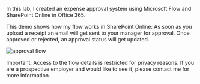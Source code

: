 In this lab, I created an expense approval system using Microsoft Flow and SharePoint Online in Office 365. 

This demo shows how my flow works in SharePoint Online: 
As soon as you upload a receipt an email will get sent to your manager for approval. 
Once approved or rejected, an approval status will get updated. 

![approval flow](https://user-images.githubusercontent.com/14170402/41006070-43715f8e-68dd-11e8-97a4-ffad765ecfa5.gif)

Important: Access to the flow details is restricted for privacy reasons. If you are a prospective employer and would like to see it, please contact me for more information.
